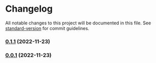 # Changelog

All notable changes to this project will be documented in this file. See [standard-version](https://github.com/conventional-changelog/standard-version) for commit guidelines.

### [0.1.1](https://github.com/huogui/vite-plugin-lib-inject-style/compare/v0.0.4...v0.1.1) (2022-11-23)

### [0.0.1](https://github.com/huogui/vite-plugin-lib-inject-style/compare/v0.0.2...v0.0.1) (2022-11-23)
